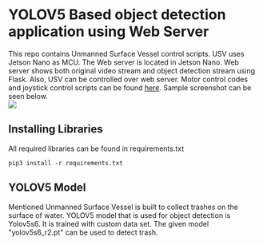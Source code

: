 # YOLOV5 Based object detection application using Web Server
This repo contains Unmanned Surface Vessel control scripts. USV uses Jetson Nano as MCU. The Web server is located in Jetson Nano. Web server shows both original video stream and object detection stream using Flask. Also, USV can be controlled over web server. Motor control codes and joystick control scripts can be found [here](https://github.com/alicamdal/motor_controller_usv). Sample screenshot can be seen below.
<br/>
<img src="static/sampless.gif"/>
## Installing Libraries
All required libraries can be found in requirements.txt
```
pip3 install -r requirements.txt
```
## YOLOV5 Model
Mentioned Unmanned Surface Vessel is built to collect trashes on the surface of water. YOLOV5 model that is used for object detection is Yolov5s6. It is trained with custom data set. The given model "yolov5s6_r2.pt" can be used to detect trash.
